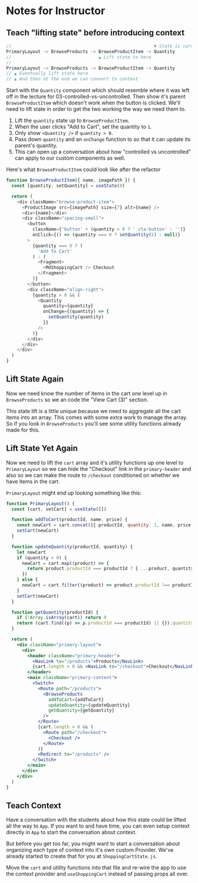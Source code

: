 # Notes for Instructor

## Teach "lifting state" before introducing context

```js
//                                                      ▼ State is currently here
PrimaryLayout -> BrowseProducts -> BrowseProductItem -> Quantity
//                                 ▲ Lift state to here
//
PrimaryLayout -> BrowseProducts -> BrowseProductItem -> Quantity
// ▲ Eventually lift state here
// ▲ And then at the end we can convert to context
```

Start with the `Quantity` component which should resemble where it was left off in the lecture for 03-controlled-vs-uncontrolled. Then show it's parent `BrowseProductItem` which doesn't work when the button is clicked. We'll need to lift state in order to get the two working the way we need them to.

1. Lift the `quantity` state up to `BrowseProductItem`.
2. When the user clicks "Add to Cart", set the quantity to `1`.
3. Only show `<Quantity />` if `quantity > 0`.
4. Pass down `quantity` and an `onChange` function to <Quantity /> so that it can update its parent's quantity.
5. This can open up a conversation about how "controlled vs uncontrolled" can apply to our custom components as well.

Here's what `BrowseProductItem` could look like after the refactor

```js
function BrowseProductItem({ name, imagePath }) {
  const [quantity, setQuantity] = useState(0)

  return (
    <div className="browse-product-item">
      <ProductImage src={imagePath} size={7} alt={name} />
      <div>{name}</div>
      <div className="spacing-small">
        <button
          className={'button' + (quantity > 0 ? ' cta-button' : '')}
          onClick={() => (quantity === 0 ? setQuantity(1) : null)}
        >
          {quantity === 0 ? (
            'Add To Cart'
          ) : (
            <Fragment>
              <MdShoppingCart /> Checkout
            </Fragment>
          )}
        </button>
        <div className="align-right">
          {quantity > 0 && (
            <Quantity
              quantity={quantity}
              onChange={(quantity) => {
                setQuantity(quantity)
              }}
            />
          )}
        </div>
      </div>
    </div>
  )
}
```

## Lift State Again

Now we need know the number of items in the cart one level up in `BrowseProducts` so we an code the "View Cart (3)" section.

This state lift is a little unique because we need to aggregate all the cart items into an array. This comes with some extra work to manage the array. So if you look in `BrowseProducts` you'll see some utility functions already made for this.

## Lift State Yet Again

Now we need to lift the `cart` array and it's utility functions up one level to `PrimaryLayout` so we can hide the "Checkout" link in the `primary-header` and also so we can make the route to `/checkout` conditioned on whether we have items in the cart.

`PrimaryLayout` might end up looking something like this:

```jsx
function PrimaryLayout() {
  const [cart, setCart] = useState([])

  function addToCart(productId, name, price) {
    const newCart = cart.concat([{ productId, quantity: 1, name, price }])
    setCart(newCart)
  }

  function updateQuantity(productId, quantity) {
    let newCart
    if (quantity > 0) {
      newCart = cart.map((product) => {
        return product.productId === productId ? { ...product, quantity } : product
      })
    } else {
      newCart = cart.filter((product) => product.productId !== productId)
    }
    setCart(newCart)
  }

  function getQuantity(productId) {
    if (!Array.isArray(cart)) return 0
    return (cart.find((p) => p.productId === productId) || {}).quantity || 0
  }

  return (
    <div className="primary-layout">
      <div>
        <header className="primary-header">
          <NavLink to="/products">Products</NavLink>
          {cart.length > 0 && <NavLink to="/checkout">Checkout</NavLink>}
        </header>
        <main className="primary-content">
          <Switch>
            <Route path="/products">
              <BrowseProducts
                addToCart={addToCart}
                updateQuantity={updateQuantity}
                getQuantity={getQuantity}
              />
            </Route>
            {cart.length > 0 && (
              <Route path="/checkout">
                <Checkout />
              </Route>
            )}
            <Redirect to="/products" />
          </Switch>
        </main>
      </div>
    </div>
  )
}
```

## Teach Context

Have a conversation with the students about how this state could be lifted all the way to `App`. If you want to and have time, you can even setup context directly in `App` to start the conversation about context.

But before you get too far, you might want to start a conversation about organizing each type of context into it's own custom Provider. We've already started to create that for you at `ShoppingCartState.js`.

Move the `cart` and utility functions into that file and re-wire the app to use the context provider and `useShoppingCart` instead of passing props all over.
